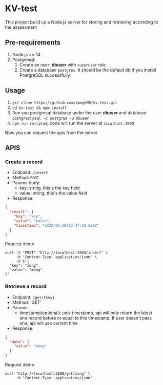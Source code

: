 # KV-test

This project build up a Node.js server for storing and retrieving according to the assessment

## Pre-requirements

1. Node.js >= 14
2. Postgresql:
    1. Create an user: **dbuser** with `superuser` role
    2. Create a database `postgres`. It should be the default db if you install PostgreSQL successfully.

## Usage

1. `git clone https://github.com/zongUMR/kv-test.git`
2. `cd kv-test && npm install`
3. Run you postgresql database under the user **dbuser** and database `postgres`: `psql -d postgres -U dbuser`
4. `npm run run:prod`, code will run the server at `localhost:3000`

Now you can request the apis from the server


## APIS

### Create a record

- Endpoint: `/insert`
- Method: `POST`
- Params body:
    - key: string, this's the key field
    - value: string, this's the value field
- Response:
```json
{
  "result": {
    "key": "key",
    "value": "value",
    "timestamp": "2022-05-26T13:47:58.536Z"
  }
}
```

Request demo
```curl
curl -X "POST" "http://localhost:3000/insert" \
     -H 'Content-Type: application/json' \
     -d $'{
  "key": "zong",
  "value": "meng"
}'
```


### Retrieve a record
- Endpoint: `/get/{key}`
- Method: 'GET'
- Params:
    - timestamp(optional): unix timestamp, api will only return the latest one record before or equal to this timestamp. If user doesn't pass one, api will use current time
- Response:
```json
{
  "data": {
    "value": "meng"
  }
}
```

Request demo:
```curl
curl "http://localhost:3000/get/zong" \
     -H 'Content-Type: application/json'

```


